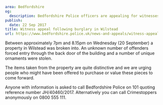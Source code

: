 ```yaml
area: Bedfordshire
og:
  description: Bedfordshire Police officers are appealing for witnesses following a burglary in Bedford Road in Wilstead.
publish:
  date: 22 Sep 2017
title: Witness appeal following burglary in Wilstead
url: https://www.bedfordshire.police.uk/news-and-appeals/witness-appeal-buglary-wilstead
```

Between approximately 7pm and 8.15pm on Wednesday (20 September) a property in Wilstead was broken into. An unknown number of offenders forced entry through the back door of the building and a number of unique ornaments were stolen.

The items taken from the property are quite distinctive and we are urging people who might have been offered to purchase or value these pieces to come forward.

Anyone with information is asked to call Bedfordshire Police on 101 quoting reference number JH/40460/2017. Alternatively you can call Crimestoppers anonymously on 0800 555 111.
